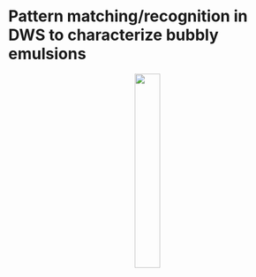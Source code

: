 # Pattern matching/recognition in DWS to characterize bubbly emulsions
<div align=center>
    <image src=/.github/g2_norm.png width=30%></image>
</div>
